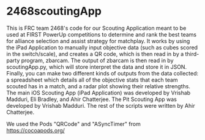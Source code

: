 # 2468scoutingApp
This is FRC team 2468's code for our Scouting Application meant to be used at FIRST PowerUp competitions to determine and rank the best teams for alliance selection and assist strategy for matchplay. It works by using the iPad Application to manually input objective data (such as cubes scored in the switch/scale), and creates a QR code, which is then read in by a third-party program, zbarcam. The output of zbarcam is then read in by scoutingApp.py, which will store interpret the data and store it in JSON. Finally, you can make two different kinds of outputs from the data collected: a spreadsheet which details all of the objective stats that each team scouted has in a match, and a radar plot showing their relative strengths. The main iOS Scouting App (iPad Application) was developed by Vrishab Madduri, Eli Bradley, and Ahir Chatterjee. The Pit Scouting App was developed by Vrishab Madduri. The rest of the scripts were written by Ahir Chatterjee.

We used the Pods "QRCode" and "ASyncTimer" from https://cocoapods.org/ 
